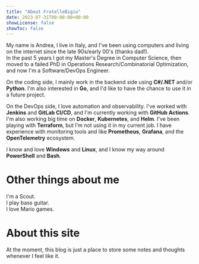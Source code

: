 ```yaml
---
title: "About FratelloBigio"
date: 2023-07-31T00:00:00+00:00
showLicense: false
showToc: false
---
```


My name is Andrea, I live in Italy, and I've been using computers and living on the internet since the late 90s/early 00's (thanks dad!). \
In the past 5 years I got my Master's Degree in Computer Science, then moved to a failed PhD in Operations Research/Combinatorial Optimization, and now I'm a Software/DevOps Engineer.

On the coding side, I mainly work in the backend side using **C#/.NET** and/or **Python**. I'm also interested in **Go**, and I'd like to have the chance to use it in a future project.

On the DevOps side, I love automation and observability. I've worked with **Jenkins** and **GitLab CI/CD**, and I'm currently working with **GitHub Actions**. I'm also working big time on **Docker**, **Kubernetes**, and **Helm**. I've been playing with **Terraform**, but I'm not using it in my current job. I have experience with monitoring tools and like **Prometheus**, **Grafana**, and the **OpenTelemetry** ecosystem.

I know and love **Windows** and **Linux**, and I know my way around **PowerShell** and **Bash**.

# Other things about me
I'm a Scout. \
I play bass guitar. \
I love Mario games.

# About this site
At the moment, this blog is just a place to store some notes and thoughts whenever I feel like it.
